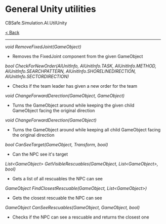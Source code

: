 # General Unity utilities
CBSafe.Simulation.AI.UtilUnity

[< Back](UtilsIndex.md)

---

_void RemoveFixedJoint(GameObject)_
- Removes the FixedJoint component from the given GameObject

_bool CheckForNewOrder(AIUnitInfo, AIUnitInfo.TASK, AIUnitInfo.METHOD, AIUnitInfo.SEARCHPATTERN, AIUnitInfo.SHORELINEDIRECTION, AIUnitInfo.SECTORDIRECTION)_
- Checks if the team leader has given a new order for the team

_void ChangeForwardDerection(GameObject, GameObject)_
- Turns the GameObject around while keeping the given child GameObject facing the original direction

_void ChangeForwardDerection(GameObject)_
- Turns the GameObject around while keeping all child GameObject facing the original direction

_bool CanSeeTarget(GameObject, Transform, bool)_
- Can the NPC see it's target

_List\<GameObject\> GetVisibleRescuables(GameObject, List\<GameObject\>, bool)_
- Gets a list of all rescuables the NPC can see

_GameObject FindClosestRescuable(GameObject, List\<GameObject\>)_
- Gets the closest rescuable the NPC can see

_GameObject CanSeeRescuables(GameObject, GameObject, bool)_
- Checks if the NPC can see a rescuable and returns the closest one


